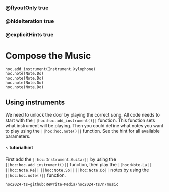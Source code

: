 ### @flyoutOnly true
### @hideIteration true
### @explicitHints true

# Compose the Music

```python-template
hoc.add_instrument(Instrument.Xylophone)
hoc.note(Note.Do)
hoc.note(Note.Do) 
hoc.note(Note.Do)
hoc.note(Note.Do)     
```

## Using instruments
We need to unlock the door by playing the correct song. All code needs to start with the ``||hoc:hoc.add_instrument()||`` function. This function sets what instrument will be playing. Then you could define what notes you want to play using the ``||hoc:hoc.note()||`` function. See the hint for all available parameters.

#### ~ tutorialhint
First add the ``||hoc:Instrument.Guitar||`` by using the ``||hoc:hoc.add_instrument()||`` function, then play the ``||hoc:Note.La||`` ``||hoc:Note.Re||`` ``||hoc:Note.So||`` ``||hoc:Note.Do||`` notes by using the ``||hoc:hoc.note()||`` function.


```package
hoc2024-ts=github:ReWrite-Media/hoc2024-ts/n/music
```
